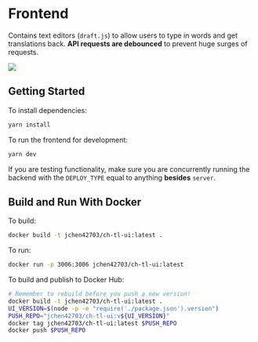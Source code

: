 # Frontend

Contains text editors (`draft.js`) to allow users to type in words and get translations back. **API requests are debounced** to prevent huge surges of requests.

![](docs_assets/demo.png)

## Getting Started

To install dependencies:

```bash
yarn install
```

To run the frontend for development:

```bash
yarn dev
```

If you are testing functionality, make sure you are concurrently running the backend with the `DEPLOY_TYPE` equal to anything **besides** `server`.

## Build and Run With Docker

To build:

```bash
docker build -t jchen42703/ch-tl-ui:latest .
```

To run:

```bash
docker run -p 3006:3006 jchen42703/ch-tl-ui:latest
```

To build and publish to Docker Hub:

```bash
# Remember to rebuild before you push a new version!
docker build -t jchen42703/ch-tl-ui:latest .
UI_VERSION=$(node -p -e "require('./package.json').version")
PUSH_REPO="jchen42703/ch-tl-ui:v${UI_VERSION}"
docker tag jchen42703/ch-tl-ui:latest $PUSH_REPO
docker push $PUSH_REPO
```
